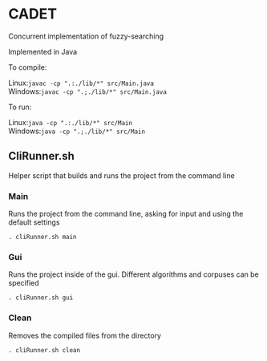 # CADET

Concurrent implementation of fuzzy-searching

Implemented in Java

To compile:

Linux:`javac -cp ".:./lib/*" src/Main.java`<br>
Windows:`javac -cp ".;./lib/*" src/Main.java`

To run:

Linux:`java -cp ".:./lib/*" src/Main`<br>
Windows:`java -cp ".;./lib/*" src/Main`

## CliRunner.sh

Helper script that builds and runs the project from the command line

### Main
Runs the project from the command line, asking for input and using the default settings

    . cliRunner.sh main

### Gui
Runs the project inside of the gui. Different algorithms and corpuses can be specified

    . cliRunner.sh gui

### Clean
Removes the compiled files from the directory

    . cliRunner.sh clean
